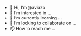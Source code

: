 - 👋 Hi, I’m @aviazo
- 👀 I’m interested in ...
- 🌱 I’m currently learning ...
- 💞️ I’m looking to collaborate on ...
- 📫 How to reach me ...

<!---
aviazo/aviazo is a ✨ special ✨ repository because its `README.md` (this file) appears on your GitHub profile.
You can click the Preview link to take a look at your changes.
--->

